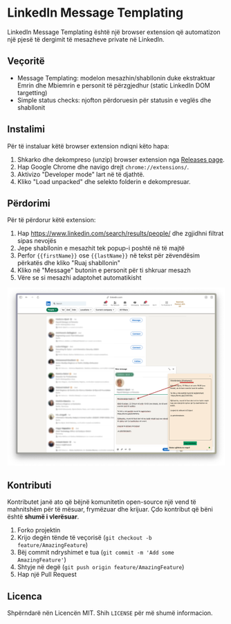 # LinkedIn Message Templating

LinkedIn Message Templating është një browser extension që automatizon një pjesë të dergimit të mesazheve private në LinkedIn.

## Veçoritë

- Message Templating: modelon mesazhin/shabllonin duke ekstraktuar Emrin dhe Mbiemrin e personit të përzgjedhur (static LinkedIn DOM targetting)
- Simple status checks: njofton përdoruesin për statusin e veglës dhe shabllonit

## Instalimi

Për të instaluar këtë browser extension ndiqni këto hapa:

1. Shkarko dhe dekompreso (unzip) browser extension nga [Releases page](https://github.com/ionianFury/linkedin-message-templating/releases).
2. Hap Google Chrome dhe navigo drejt `chrome://extensions/`.
3. Aktivizo "Developer mode" lart në të djathtë.
4. Kliko "Load unpacked" dhe selekto folderin e dekompresuar.

## Përdorimi

Për të përdorur këtë extension:

1. Hap https://www.linkedin.com/search/results/people/ dhe zgjidhni filtrat sipas nevojës
2. Jepe shabllonin e mesazhit tek popup-i poshtë në të majtë
3. Perfor `{{firstName}}` ose `{{lastName}}` në tekst për zëvendësim përkatës dhe kliko "Ruaj shabllonin"
3. Kliko në "Message" butonin e personit për ti shkruar mesazh
4. Vëre se si mesazhi adaptohet automatikisht

![Preview](/images/preview.png "Preview")

## Kontributi

Kontributet janë ato që bëjnë komunitetin open-source një vend të mahnitshëm për të mësuar, frymëzuar dhe krijuar. Çdo kontribut që bëni është **shumë i vlerësuar**.

1. Forko projektin
2. Krijo degën tënde të veçorisë (`git checkout -b feature/AmazingFeature`)
3. Bëj commit ndryshimet e tua (`git commit -m 'Add some AmazingFeature'`)
4. Shtyje në degë (`git push origin feature/AmazingFeature`)
5. Hap një Pull Request

## Licenca

Shpërndarë nën Licencën MIT. Shih `LICENSE` për më shumë informacion.
